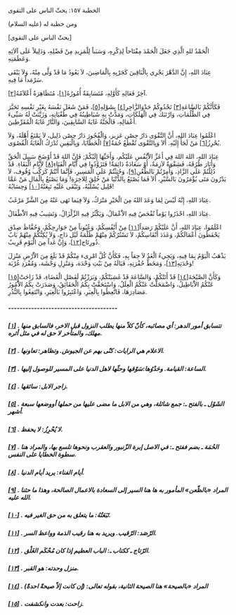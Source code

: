  

  الخطبة  ١٥٧: يحثّ الناس على التقوى	

ومن خطبة له (عليه السلام)

[يحثّ الناس على التقوى]

الْحَمْدُ للهِِ الَّذِي جَعَلَ الْحَمْدَ مِفْتَاحاً  لِذِكْرِهِ، وَسَبَباً لِلْمَزِيدِ مِنْ فَضْلِهِ، وَدَلِيلاً عَلَى  آلاَئِهِ وَعَظَمَتِهِ.

عِبَادَ اللهِ، إِنَّ الدَّهْرَ يَجْرِي بِالْبَاقِينَ  كَجَرْيِهِ بِالْمَاضِينَ، لاَ يَعُودُ مَا قَدْ وَلَّى مِنْهُ، وَلاَ  يَبْقَى سَرْمَداً مَا فِيهِ.

آخِرُ فَعَالِهِ كَأَوَّلِهِ، مُتَسَابِقَةٌ أُمُورُهُ[[١\]](https://arabic.balaghah.net/node/621#_ftn1)، مُتَظَاهِرَةٌ أَعْلاَمُهُ[[٢\]](https://arabic.balaghah.net/node/621#_ftn2).

فَكَأَنَّكُمْ بَالسَّاعَةِ[[٣\]](https://arabic.balaghah.net/node/621#_ftn3) تَحْدُوكُمْ حَدْوَالزَّاجِرِ[[٤\]](https://arabic.balaghah.net/node/621#_ftn4) بِشَوْلِهِ[[٥\]](https://arabic.balaghah.net/node/621#_ftn5)، فَمَنْ شَغَلَ نَفْسَهُ بِغَيْرِ نَفْسِهِ تَحَيَّرَ فِي الظُّلُمَاتِ،  وَارْتَبَكَ فِي الْهَلَكَاتِ، وَمَدَّتْ بِهِ شَيَاطِينُهُ فِي  طُغْيَانِهِ، وَزَيَّنَتْ لَهُ سَيِّىءَ أَعْمَالِهِ، فَالْجَنَّةُ غَايَةُ السَّابِقِينَ، وَالنَّارُ غَايَةُ الْمُفَرِّطِينَ.

اعْلَمُوا عِبَادَ اللهِ، أَنَّ التَّقْوَى دَارُ حِصْن  عَزِيز، وَالْفُجُورَ دَارُ حِصْن ذَلِيل، لاَ يَمْنَعُ أَهْلَهُ، وَلاَ  يُحْرِزُ[[٦\]](https://arabic.balaghah.net/node/621#_ftn6) مَنْ لَجَأَ إِلَيْهِ. أَلاَ وَبِالتَّقْوَى تُقْطَعُ حُمَةُ[[٧\]](https://arabic.balaghah.net/node/621#_ftn7) الْخَطَايَا، وَبِالْيَقِينِ تُدْرَكُ الْغَايَةُ الْقُصُوَى.

عِبَادَ اللهِ، اللهَ اللهَ فِي أَعَزِّ الاَْنْفُسِ  عَلَيْكُم، وَأَحَبِّهَا إِلَيْكُمْ; فَإِنَّ اللهَ قَدْ أَوْضَحَ سَبِيلَ  الْحَقِّ وَأَنَارَ طُرُقَهُ، فَشِقْوَةٌ لاَزِمَةٌ، أَوْ سَعَادَةٌ  دَائِمَةٌ! فَتَزَوَّدُوا فِي أَيَّامِ الْفَنَاءِ[[٨\]](https://arabic.balaghah.net/node/621#_ftn8) لاَِيَّامِ الْبَقَاءِ. قَدْ دُلِلْتُمْ عَلَى الزَّادِ، وَأُمِرْتُمْ بَالظَّعْنِ[[٩\]](https://arabic.balaghah.net/node/621#_ftn9)، وَحُثِثْتُمْ عَلَى الْمَسِيرِ، فَإِنَّمَا أَنْتُمْ كَرَكْب وُقُوف، لاَ  يَدْرُونَ مَتَى يُؤْمَرُونَ بَالسَّيْرِ، أَلاَ فَمَا يَصْنَعُ  بِالدُّنْيَا مَنْ خُلِقَ لِلاخِرَةِ! وَمَا يَصْنَعُ بِالْمَالِ مَنْ  عَمَّا قَلِيل يُسْلَبُهُ، وَتَبْقَى عَلَيْهِ تَبِعَتُهُ[[١٠\]](https://arabic.balaghah.net/node/621#_ftn10) وَحِسَابُهُ!

عِبَادَ اللهِ، إِنَّهُ لَيْسَ لِمَا وَعَدَ اللهُ مِنَ الْخَيْرِ مَتْرَكٌ، وَلاَ فِيَما نَهَى عَنْهُ مِنَ الشَّرِّ مَرْغَبٌ.

عِبَادَ اللهِ، احْذَرُوا يَوْماً تُفْحَصُ فِيهِ الاَْعْمَالُ، وَيَكْثُرُ فِيهِ الزِّلْزَالُ، وَتَشِيبُ فِيهِ الاَْطْفَالُ.

اعْلَمُوا، عِبَادَ اللهِ، أَنَّ عَلَيْكُمْ رَصَداً[[١١\]](https://arabic.balaghah.net/node/621#_ftn11) مِنْ أَنْفُسِكُمْ، وَعُيُوناً مِنْ جَوَارِحِكُمْ، وَحُفَّاظَ صِدْق  يَحْفَظُونَ أَعْمَالَكُمْ، وَعَدَدَ أَنْفَاسِكُمْ، لاَ تَسْتُرُكُمْ  مِنْهُمْ ظُلْمَةُ لَيْل دَاج، وَلاَ يُكِنُّكُمْ مِنْهُمْ بَابٌ ذُورِتَاج[[١٢\]](https://arabic.balaghah.net/node/621#_ftn12)، وَإِنَّ غَداً مِنَ الْيَوْمِ قَرِيبٌ.

يَذْهَبُ الْيَوْمُ بِمَا فِيهِ، وَيَجِيءُ الْغَدُ لاَ حِقاً بِهِ، فَكَأَنَّ كُلَّ امْرِىء مِنْكُمْ قَدْ بَلَغَ مِنَ الاَْرْضِ  مَنْزِلَ وَحْدَتِهِ[[١٣\]](https://arabic.balaghah.net/node/621#_ftn13)، وَمَخَطَّ حُفْرَتِهِ، فَيَالَهُ مِنْ بَيْتِ وَحْدَة، وَمَنْزِلِ وَحْشَة، وَمُفْرَدِ غُرْبَة!

وَكَأَنَّ الصَّيْحَةَ[[١٤\]](https://arabic.balaghah.net/node/621#_ftn14) قَدْ أَتَتْكُمْ، وَالسَّاعَةَ قَدْ غَشِيَتْكُمْ، وَبَرَزْتُمْ لَفَصْلِ الْقَضَاءِ، قَدْ زَاحَتْ[[١٥\]](https://arabic.balaghah.net/node/621#_ftn15) عَنْكُمُ الاَْبَاطِيلُ، وَاضْمَحَلَّتْ عَنْكُمُ الْعِلَلُ،  وَاسْتَحَقَّتْ بِكُمُ الْحَقَائِقُ، وَصَدَرَتْ بِكُمُ الاُْمُورُ  مَصَادِرَهَا، فَاتَّعِظُوا بِالْعِبَرِ، وَاعْتَبِرُوا بَالْغِيَرِ،  وَانْتَفِعُوا بِالنُّذُرِ.

##### --------------------------------------

##### [[١\]](https://arabic.balaghah.net/node/621#_ftnref1) . تتسابق أمور الدهر: أي مصائبه، كأنّ كلاً منها يطلب النزول قبل الاخر، فالسابق منها مهلك، والمتأخر لا حق له في مثل أثره.

##### [[٢\]](https://arabic.balaghah.net/node/621#_ftnref2) . الاعلام هي الرايات: كنّى بهم عن الجيوش. وتظاهر: تعاونها.

##### [[٣\]](https://arabic.balaghah.net/node/621#_ftnref3) . الساعة: القيامة. وحَدْوُها:سَوْقها وحثّها لاهل الدنيا على المسير للوصول إليها.

##### [[٤\]](https://arabic.balaghah.net/node/621#_ftnref4) . زاجر الابل: سائقها.

##### [[٥\]](https://arabic.balaghah.net/node/621#_ftnref5) . الشَوْل ـ بالفتح ـ: جمع شائلة، وهي من الابل ما مضى عليها من حملها أووضعها سبعة أشهر.

##### [[٦\]](https://arabic.balaghah.net/node/621#_ftnref6) . لا يُحْرِزُ: لا يحفظ.

##### [[٧\]](https://arabic.balaghah.net/node/621#_ftnref7) . الحُمَة ـ بضم ففتح ـ: في الاصل إبرة الزّنبور والعقرب ونحوها تلسع بها، والمراد هنا سطوة الخطايا على النفس.

##### [[٨\]](https://arabic.balaghah.net/node/621#_ftnref8) . أيام الفناء: يريد أيام الدنيا.

##### [[٩\]](https://arabic.balaghah.net/node/621#_ftnref9) . المراد «بالظّعن» المأمور به ها هنا السير إلى السعادة بالاعمال الصالحة، وهذا ما حثنا الله عليه.

##### [[١٠\]](https://arabic.balaghah.net/node/621#_ftnref10) . تَبَعَتُهُ: ما يتعلق به من حق الغير فيه.

##### [[١١\]](https://arabic.balaghah.net/node/621#_ftnref11) . الرّصَد: الرّقيب. ويريد به هنا رقيب الذمة وواعظ السر.

##### [[١٢\]](https://arabic.balaghah.net/node/621#_ftnref12) . الرّتاج ـ ككتاب ـ: الباب العظيم إذا كان مُحْكَم الغَلْق.

##### [[١٣\]](https://arabic.balaghah.net/node/621#_ftnref13) . منزل وحدته: هو القبر.

##### [[١٤\]](https://arabic.balaghah.net/node/621#_ftnref14) . المراد «بالصيحة» هنا الصيحة الثانية، بقوله تعالى: (إن كانت إلاّ صيحةً احدةً)

##### [[١٥\]](https://arabic.balaghah.net/node/621#_ftnref15) . زاحت: بعدت وانكشفت.
